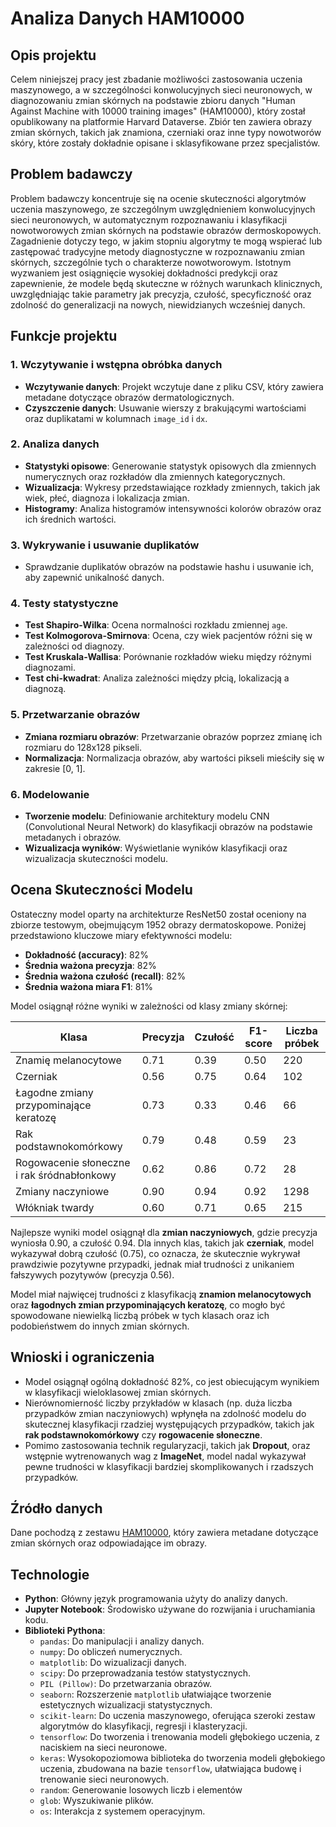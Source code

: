 # Analiza Danych HAM10000

## Opis projektu
Celem niniejszej pracy jest zbadanie możliwości zastosowania uczenia maszynowego, a w szczególności konwolucyjnych sieci neuronowych, w diagnozowaniu zmian skórnych na podstawie zbioru danych "Human Against Machine with 10000 training images" (HAM10000), który został opublikowany na platformie Harvard Dataverse. Zbiór ten zawiera obrazy zmian skórnych, takich jak znamiona, czerniaki oraz inne typy nowotworów skóry, które zostały dokładnie opisane i sklasyfikowane przez specjalistów. 

## Problem badawczy
Problem badawczy koncentruje się na ocenie skuteczności algorytmów uczenia maszynowego, ze szczególnym uwzględnieniem konwolucyjnych sieci neuronowych, w automatycznym rozpoznawaniu i klasyfikacji nowotworowych zmian skórnych na podstawie obrazów dermoskopowych. Zagadnienie dotyczy tego, w jakim stopniu algorytmy te mogą wspierać lub zastępować tradycyjne metody diagnostyczne w rozpoznawaniu zmian skórnych, szczególnie tych o charakterze nowotworowym. Istotnym wyzwaniem jest osiągnięcie wysokiej dokładności predykcji oraz zapewnienie, że modele będą skuteczne w różnych warunkach klinicznych, uwzględniając takie parametry jak precyzja, czułość, specyficzność oraz zdolność do generalizacji na nowych, niewidzianych wcześniej danych.

## Funkcje projektu

### 1. **Wczytywanie i wstępna obróbka danych**
   - **Wczytywanie danych**: Projekt wczytuje dane z pliku CSV, który zawiera metadane dotyczące obrazów dermatologicznych.
   - **Czyszczenie danych**: Usuwanie wierszy z brakującymi wartościami oraz duplikatami w kolumnach `image_id` i `dx`.

### 2. **Analiza danych**
   - **Statystyki opisowe**: Generowanie statystyk opisowych dla zmiennych numerycznych oraz rozkładów dla zmiennych kategorycznych.
   - **Wizualizacja**: Wykresy przedstawiające rozkłady zmiennych, takich jak wiek, płeć, diagnoza i lokalizacja zmian.
   - **Histogramy**: Analiza histogramów intensywności kolorów obrazów oraz ich średnich wartości.

### 3. **Wykrywanie i usuwanie duplikatów**
   - Sprawdzanie duplikatów obrazów na podstawie hashu i usuwanie ich, aby zapewnić unikalność danych.

### 4. **Testy statystyczne**
   - **Test Shapiro-Wilka**: Ocena normalności rozkładu zmiennej `age`.
   - **Test Kolmogorova-Smirnova**: Ocena, czy wiek pacjentów różni się w zależności od diagnozy.
   - **Test Kruskala-Wallisa**: Porównanie rozkładów wieku między różnymi diagnozami.
   - **Test chi-kwadrat**: Analiza zależności między płcią, lokalizacją a diagnozą.

### 5. **Przetwarzanie obrazów**
   - **Zmiana rozmiaru obrazów**: Przetwarzanie obrazów poprzez zmianę ich rozmiaru do 128x128 pikseli.
   - **Normalizacja**: Normalizacja obrazów, aby wartości pikseli mieściły się w zakresie [0, 1].

### 6. **Modelowanie**
   - **Tworzenie modelu**: Definiowanie architektury modelu CNN (Convolutional Neural Network) do klasyfikacji obrazów na podstawie metadanych i obrazów.
   - **Wizualizacja wyników**: Wyświetlanie wyników klasyfikacji oraz wizualizacja skuteczności modelu.

## Ocena Skuteczności Modelu

Ostateczny model oparty na architekturze ResNet50 został oceniony na zbiorze testowym, obejmującym 1952 obrazy dermatoskopowe. Poniżej przedstawiono kluczowe miary efektywności modelu:

- **Dokładność (accuracy)**: 82%
- **Średnia ważona precyzja**: 82%
- **Średnia ważona czułość (recall)**: 82%
- **Średnia ważona miara F1**: 81%

Model osiągnął różne wyniki w zależności od klasy zmiany skórnej:

| Klasa                                          | Precyzja | Czułość  | F1-score | Liczba próbek |
|------------------------------------------------|----------|----------|----------|--------------|
| Znamię melanocytowe                            | 0.71     | 0.39     | 0.50     | 220          |
| Czerniak                                       | 0.56     | 0.75     | 0.64     | 102          |
| Łagodne zmiany przypominające keratozę         | 0.73     | 0.33     | 0.46     | 66           |
| Rak podstawnokomórkowy                         | 0.79     | 0.48     | 0.59     | 23           |
| Rogowacenie słoneczne i rak śródnabłonkowy     | 0.62     | 0.86     | 0.72     | 28           |
| Zmiany naczyniowe                              | 0.90     | 0.94     | 0.92     | 1298         |
| Włókniak twardy                                | 0.60     | 0.71     | 0.65     | 215          |

Najlepsze wyniki model osiągnął dla **zmian naczyniowych**, gdzie precyzja wyniosła 0.90, a czułość 0.94. Dla innych klas, takich jak **czerniak**, model wykazywał dobrą czułość (0.75), co oznacza, że skutecznie wykrywał prawdziwie pozytywne przypadki, jednak miał trudności z unikaniem fałszywych pozytywów (precyzja 0.56).

Model miał najwięcej trudności z klasyfikacją **znamion melanocytowych** oraz **łagodnych zmian przypominających keratozę**, co mogło być spowodowane niewielką liczbą próbek w tych klasach oraz ich podobieństwem do innych zmian skórnych.

## Wnioski i ograniczenia

- Model osiągnął ogólną dokładność 82%, co jest obiecującym wynikiem w klasyfikacji wieloklasowej zmian skórnych.
- Nierównomierność liczby przykładów w klasach (np. duża liczba przypadków zmian naczyniowych) wpłynęła na zdolność modelu do skutecznej klasyfikacji rzadziej występujących przypadków, takich jak **rak podstawnokomórkowy** czy **rogowacenie słoneczne**.
- Pomimo zastosowania technik regularyzacji, takich jak **Dropout**, oraz wstępnie wytrenowanych wag z **ImageNet**, model nadal wykazywał pewne trudności w klasyfikacji bardziej skomplikowanych i rzadszych przypadków.
 
## Źródło danych
Dane pochodzą z zestawu [HAM10000](https://dataverse.harvard.edu/dataset.xhtml?persistentId=doi:10.7910/DVN/DBW86T), który zawiera metadane dotyczące zmian skórnych oraz odpowiadające im obrazy.

## Technologie
- **Python**: Główny język programowania użyty do analizy danych.
- **Jupyter Notebook**: Środowisko używane do rozwijania i uruchamiania kodu.
- **Biblioteki Pythona**:
  - `pandas`: Do manipulacji i analizy danych.
  - `numpy`: Do obliczeń numerycznych.
  - `matplotlib`: Do wizualizacji danych.
  - `scipy`: Do przeprowadzania testów statystycznych.
  - `PIL (Pillow)`: Do przetwarzania obrazów.
  - `seaborn`: Rozszerzenie `matplotlib` ułatwiające tworzenie estetycznych wizualizacji statystycznych.
  - `scikit-learn`: Do uczenia maszynowego, oferująca szeroki zestaw algorytmów do klasyfikacji, regresji i klasteryzacji.
  - `tensorflow`: Do tworzenia i trenowania modeli głębokiego uczenia, z naciskiem na sieci neuronowe.
  - `keras`: Wysokopoziomowa biblioteka do tworzenia modeli głębokiego uczenia, zbudowana na bazie `tensorflow`, ułatwiająca budowę i trenowanie sieci neuronowych.
  - `random`: Generowanie losowych liczb i elementów
  - `glob`: Wyszukiwanie plików.
  - `os`: Interakcja z systemem operacyjnym.






